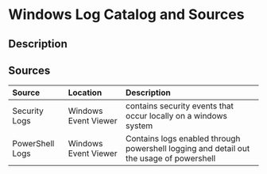 # Windows Log Catalog and Sources

## Description

## Sources

|  Source | Location | Description  | 
| :------ | :----- | :----------- |
| Security Logs | Windows Event Viewer | contains security events that occur locally on a windows system|
| PowerShell Logs | Windows Event Viewer | Contains logs enabled through powershell logging and detail out the usage of powershell |
